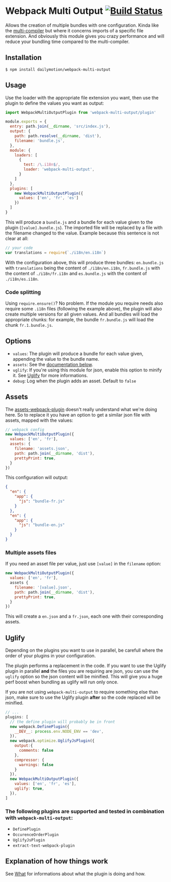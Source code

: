 # Webpack Multi Output [![Build Status](https://travis-ci.com/dailymotion/webpack-multi-output.svg?token=BQpiDRDdVVk7MYBpasVF&branch=master)](https://travis-ci.com/dailymotion/webpack-multi-output)

Allows the creation of multiple bundles with one configuration. Kinda like the [multi-compiler](https://github.com/webpack/webpack/tree/master/examples/multi-compiler) but where it concerns imports of a specific file extension. And obviously this module gives you crazy performance and will reduce your bundling time compared to the multi-compiler.

## Installation

```shell
$ npm install dailymotion/webpack-multi-output
```

## Usage

Use the loader with the appropriate file extension you want, then use the plugin to define the values you want as output:

```js
import WebpackMultiOutputPlugin from 'webpack-multi-output/plugin'

module.exports = {
  entry: path.join(__dirname, 'src/index.js'),
  output: {
    path: path.resolve(__dirname, 'dist'),
    filename: 'bundle.js',
  },
  module: {
    loaders: [
      {
        test: /\.i18n$/,
        loader: 'webpack-multi-output',
      }
    ]
  },
  plugins: [
    new WebpackMultiOutputPlugin({
      values: ['en', 'fr', 'es']
    })
  ]
}
```

This will produce a `bundle.js` and a bundle for each value given to the plugin (`[value].bundle.js`). The imported file will be replaced by a file with the filename changed to the value. Example because this sentence is not clear at all:

```js
// your code
var translations = require(`./i18n/en.i18n`)
```

With the configuration above, this will produce three bundles: `en.bundle.js` with `translations` being the content of `./i18n/en.i18n`, `fr.bundle.js` with the content of `./i18n/fr.i18n` and `es.bundle.js` with the content of `./i18n/es.i18n`.

### Code splitting

Using `require.ensure()`? No problem. If the module you require needs also require some `.i18n` files (following the example above), the plugin will also create multiple versions for all given values. And all bundles will load the appropriate chunks: for example, the bundle `fr.bundle.js` will load the chunk `fr.1.bundle.js`.

## Options

* `values`: The plugin will produce a bundle for each value given, appending the value to the bundle name. 
* `assets`: See the [documentation below](#assets).
* `uglify`: If you're using this module for json, enable this option to minify it. See [Uglify](#uglify) for more informations.
* `debug`: Log when the plugin adds an asset. Default to `false`

## Assets

The [assets-webpack-plugin](https://github.com/kossnocorp/assets-webpack-plugin) doesn't really understand what we're doing here. So to replace it you have an option to get a similar json file with assets, mapped with the values:

```js
// webpack config
new WebpackMultiOutputPlugin({
  values: ['en', 'fr'],
  assets: {
    filename: 'assets.json',
    path: path.join(__dirname, 'dist'),
    prettyPrint: true,
  }
})
```

This configuration will output:

```json
{
  "en": {
    "app": {
      "js": "bundle-fr.js"
    }
  },
  "en": {
    "app": {
      "js": "bundle-en.js"
    }
  }
}
```

### Multiple assets files

If you need an asset file per value, just use `[value]` in the `filename` option:

```js
new WebpackMultiOutputPlugin({
  values: ['en', 'fr'],
  assets {
    filename: '[value].json',
    path: path.join(__dirname, 'dist'),
    prettyPrint: true,
  }
})
```

This will create a `en.json` and a `fr.json`, each one with their corresponding assets.

## Uglify

Depending on the plugins you want to use in parallel, be carefull where the order of your plugins in your configuration. 

The plugin performs a replacement in the code. If you want to use the Uglify plugin in parallel **and** the files you are requiring are json, you can use the `uglify` option so the json content will be minified. This will give you a huge perf boost when bundling as uglify will run only once.

If you are not using `webpack-multi-output` to require something else than json, make sure to use the Uglify plugin **after** so the code replaced will be minified.

```js
// ...
plugins: [
  // the define plugin will probably be in front
  new webpack.DefinePlugin({
    __DEV__: process.env.NODE_ENV == 'dev',
  }),
  new webpack.optimize.UglifyJsPlugin({
    output:{
      comments: false
    },
    compressor: {
      warnings: false
    }
  }),
  new WebpackMultiOutputPlugin({
    values: ['en', 'fr', 'es'],
    uglify: true,
  }),
]
```

### The following plugins are supported and tested in combination with `webpack-multi-output`:

* `DefinePlugin`
* `OccurenceOrderPlugin`
* `UglifyJsPlugin`
* `extract-text-webpack-plugin`

## Explanation of how things work

See [What](./what.md) for informations about what the plugin is doing and how.
